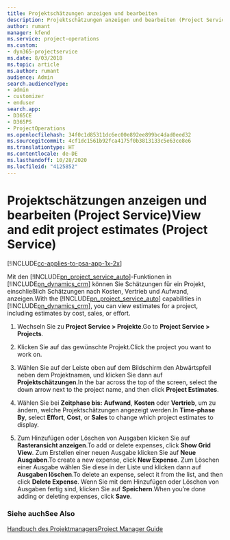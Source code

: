 ```yaml
---
title: Projektschätzungen anzeigen und bearbeiten
description: Projektschätzungen anzeigen und bearbeiten (Project Service)
author: rumant
manager: kfend
ms.service: project-operations
ms.custom:
- dyn365-projectservice
ms.date: 8/03/2018
ms.topic: article
ms.author: rumant
audience: Admin
search.audienceType:
- admin
- customizer
- enduser
search.app:
- D365CE
- D365PS
- ProjectOperations
ms.openlocfilehash: 34f0c1d85311dc6ec00e892ee899bc4dad0eed32
ms.sourcegitcommit: 4cf1dc1561b92fca4175f0b3813133c5e63ce8e6
ms.translationtype: HT
ms.contentlocale: de-DE
ms.lasthandoff: 10/28/2020
ms.locfileid: "4125852"
---
```

# <a name="view-and-edit-project-estimates-project-service"></a><span data-ttu-id="88d37-103">Projektschätzungen anzeigen und bearbeiten (Project Service)</span><span class="sxs-lookup"><span data-stu-id="88d37-103">View and edit project estimates (Project Service)</span></span>

[!INCLUDE[cc-applies-to-psa-app-1x-2x](../includes/cc-applies-to-psa-app-1x-2x.md)]

<span data-ttu-id="88d37-104">Mit den [!INCLUDE[pn_project_service_auto](../includes/pn-project-service-auto.md)]-Funktionen in [!INCLUDE[pn_dynamics_crm](../includes/pn-dynamics-crm.md)] können Sie Schätzungen für ein Projekt, einschließlich Schätzungen nach Kosten, Vertrieb und Aufwand, anzeigen.</span><span class="sxs-lookup"><span data-stu-id="88d37-104">With the [!INCLUDE[pn_project_service_auto](../includes/pn-project-service-auto.md)] capabilities in [!INCLUDE[pn_dynamics_crm](../includes/pn-dynamics-crm.md)], you can view estimates for a project, including estimates by cost, sales, or effort.</span></span>  
  
1.  <span data-ttu-id="88d37-105">Wechseln Sie zu **Project Service > Projekte**.</span><span class="sxs-lookup"><span data-stu-id="88d37-105">Go to **Project Service > Projects**.</span></span>  
  
2.  <span data-ttu-id="88d37-106">Klicken Sie auf das gewünschte Projekt.</span><span class="sxs-lookup"><span data-stu-id="88d37-106">Click the project you want to work on.</span></span>  
  
3.  <span data-ttu-id="88d37-107">Wählen Sie auf der Leiste oben auf dem Bildschirm den Abwärtspfeil neben dem Projektnamen, und klicken Sie dann auf **Projektschätzungen**.</span><span class="sxs-lookup"><span data-stu-id="88d37-107">In the bar across the top of the screen, select the down arrow next to the project name, and then click **Project Estimates**.</span></span>  
  
4.  <span data-ttu-id="88d37-108">Wählen Sie bei **Zeitphase bis:** **Aufwand**, **Kosten** oder **Vertrieb**, um zu ändern, welche Projektschätzungen angezeigt werden.</span><span class="sxs-lookup"><span data-stu-id="88d37-108">In **Time-phase By**, select **Effort**, **Cost**, or **Sales** to change which project estimates to display.</span></span>  
  
5.  <span data-ttu-id="88d37-109">Zum Hinzufügen oder Löschen von Ausgaben klicken Sie auf **Rasteransicht anzeigen**.</span><span class="sxs-lookup"><span data-stu-id="88d37-109">To add or delete expenses, click **Show Grid View**.</span></span> <span data-ttu-id="88d37-110">Zum Erstellen einer neuen Ausgabe klicken Sie auf **Neue Ausgaben**.</span><span class="sxs-lookup"><span data-stu-id="88d37-110">To create a new expense, click **New Expense**.</span></span> <span data-ttu-id="88d37-111">Zum Löschen einer Ausgabe wählen Sie diese in der Liste und klicken dann auf **Ausgaben löschen**.</span><span class="sxs-lookup"><span data-stu-id="88d37-111">To delete an expense, select it from the list, and then click **Delete Expense**.</span></span> <span data-ttu-id="88d37-112">Wenn Sie mit dem Hinzufügen oder Löschen von Ausgaben fertig sind, klicken Sie auf **Speichern**.</span><span class="sxs-lookup"><span data-stu-id="88d37-112">When you’re done adding or deleting expenses, click **Save**.</span></span>  
  
### <a name="see-also"></a><span data-ttu-id="88d37-113">Siehe auch</span><span class="sxs-lookup"><span data-stu-id="88d37-113">See Also</span></span>  
 [<span data-ttu-id="88d37-114">Handbuch des Projektmanagers</span><span class="sxs-lookup"><span data-stu-id="88d37-114">Project Manager Guide</span></span>](../psa/project-manager-guide.md)
